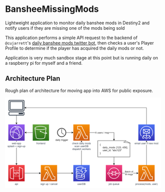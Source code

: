 # BansheeMissingMods

Lightweight application to monitor daily banshee mods in Destiny2 and notify users if they are missing one of the mods being sold

This application performs a simple API request to the backend of `@cujarrett`'s [daily banshee mods twitter bot](https://github.com/cujarrett/banshee-44-mods-bot), then checks a user's Player Profile to determine if the player has acquired the daily mods or not.

Application is very much sandbox stage at this point but is running daily on a raspberry pi for myself and a friend.

## Architecture Plan

Rough plan of architecture for moving app into AWS for public exposure.

![AWS Architecture](./aws-architecture.png)
